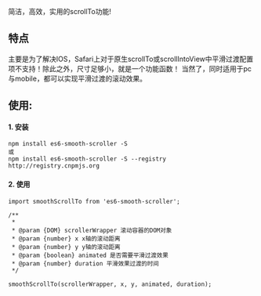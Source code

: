 简洁，高效，实用的scrollTo功能!

## 特点
主要是为了解决IOS，Safari上对于原生scrollTo或scrollIntoView中平滑过渡配置项不支持！除此之外，尺寸足够小，就是一个功能函数！
当然了，同时适用于pc与mobile，都可以实现平滑过渡的滚动效果。

## 使用:

#### 1. 安装
```
npm install es6-smooth-scroller -S
或
npm install es6-smooth-scroller -S --registry http://registry.cnpmjs.org
```

#### 2. 使用

```
import smoothScrollTo from 'es6-smooth-scroller';

/**
 * 
 * @param {DOM} scrollerWrapper 滚动容器的DOM对象
 * @param {number} x x轴的滚动距离
 * @param {number} y y轴的滚动距离
 * @param {boolean} animated 是否需要平滑过渡效果
 * @param {number} duration 平滑效果过渡的时间
 */

smoothScrollTo(scrollerWrapper, x, y, animated, duration);
```
